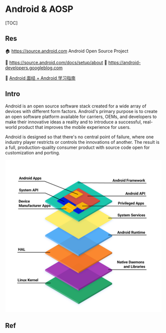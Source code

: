 # Android & AOSP

[TOC]


## Res
🏠 https://source.android.com
Android Open Source Project

📂 https://source.android.com/docs/setup/about
📂 https://android-developers.googleblog.com


📄 [Android 面经 + Android 学习指南](https://github.com/pengxurui/AndroidFamily)



## Intro
Android is an open source software stack created for a wide array of devices with different form factors. Android's primary purpose is to create an open software platform available for carriers, OEMs, and developers to make their innovative ideas a reality and to introduce a successful, real-world product that improves the mobile experience for users.

Android is designed so that there's no central point of failure, where one industry player restricts or controls the innovations of another. The result is a full, production-quality consumer product with source code open for customization and porting.

![](../../../../Assets/Pics/Pasted%20image%2020230930214954.png)



## Ref
[👍 What is AOSP? Everything you need to know]: https://www.androidauthority.com/aosp-explained-1093505/
[👍 What is stock Android? Everything you need to know about the core OS]: https://www.androidauthority.com/what-is-stock-android-845627/
